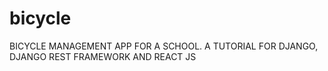# bicycle
BICYCLE MANAGEMENT APP FOR A SCHOOL. A TUTORIAL FOR DJANGO, DJANGO REST FRAMEWORK AND REACT JS
